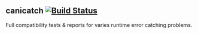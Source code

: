 canicatch  [![Build Status](https://travis-ci.org/debug-tips/canicatch.svg)](https://travis-ci.org/debug-tips/canicatch)
--------------
Full compatibility tests & reports for varies runtime error catching problems.
